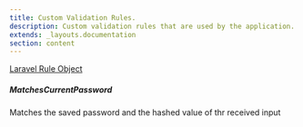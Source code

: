 ```yaml
---
title: Custom Validation Rules.
description: Custom validation rules that are used by the application.
extends: _layouts.documentation
section: content
---
```


[Laravel Rule Object](https://laravel.com/docs/7.x/validation#using-rule-objects)


##### MatchesCurrentPassword
Matches the saved password and the hashed value of thr received input



